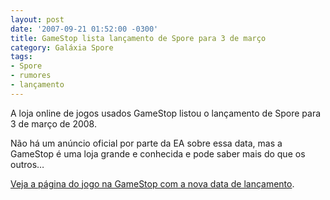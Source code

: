 ```yaml
---
layout: post
date: '2007-09-21 01:52:00 -0300'
title: GameStop lista lançamento de Spore para 3 de março
category: Galáxia Spore
tags:
- Spore
- rumores
- lançamento
---
```

A loja online de jogos usados GameStop listou o lançamento de Spore para 3 de
março de 2008.

Não há um anúncio oficial por parte da EA sobre essa data, mas a GameStop é uma
loja grande e conhecida e pode saber mais do que os outros…

[Veja a página do jogo na GameStop com a nova data de lançamento](http://www.gamestop.com/product.asp?product%5Fid=646589).
